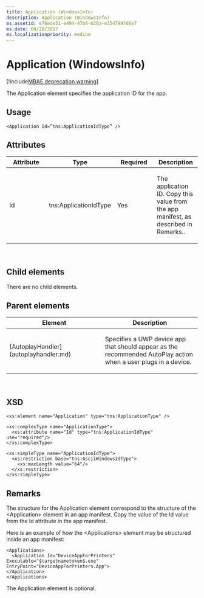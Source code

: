 ```yaml
---
title: Application (WindowsInfo)
description: Application (WindowsInfo)
ms.assetid: e76ede51-e494-47b4-b30a-e354799f66e7
ms.date: 04/20/2017
ms.localizationpriority: medium
---
```


# Application (WindowsInfo)

[!include[MBAE deprecation warning](mbae-deprecation-warning.md)]

The Application element specifies the application ID for the app.

## <span id="Usage"></span><span id="usage"></span><span id="USAGE"></span>Usage


``` syntax
<Application Id=”tns:ApplicationIdType” />
```

## <span id="Attributes"></span><span id="attributes"></span><span id="ATTRIBUTES"></span>Attributes


<table>
<colgroup>
<col width="25%" />
<col width="25%" />
<col width="25%" />
<col width="25%" />
</colgroup>
<thead>
<tr class="header">
<th>Attribute</th>
<th>Type</th>
<th>Required</th>
<th>Description</th>
</tr>
</thead>
<tbody>
<tr class="odd">
<td><p>Id</p></td>
<td><p>tns:ApplicationIdType</p></td>
<td><p>Yes</p></td>
<td><p>The application ID. Copy this value from the app manifest, as described in Remarks..</p></td>
</tr>
</tbody>
</table>

 

## <span id="Child_elements"></span><span id="child_elements"></span><span id="CHILD_ELEMENTS"></span>Child elements


There are no child elements.

## <span id="Parent_elements"></span><span id="parent_elements"></span><span id="PARENT_ELEMENTS"></span>Parent elements


<table>
<colgroup>
<col width="50%" />
<col width="50%" />
</colgroup>
<thead>
<tr class="header">
<th>Element</th>
<th>Description</th>
</tr>
</thead>
<tbody>
<tr class="odd">
<td><p>[AutoplayHandler](autoplayhandler.md)</p></td>
<td><p>Specifies a UWP device app that should appear as the recommended AutoPlay action when a user plugs in a device.</p></td>
</tr>
</tbody>
</table>

 

## <span id="XSD"></span><span id="xsd"></span>XSD


``` syntax
<xs:element name="Application" type="tns:ApplicationType" />

<xs:complexType name="ApplicationType">
  <xs:attribute name="Id" type="tns:ApplicationIdType" use="required"/>
</xs:complexType>

<xs:simpleType name="ApplicationIdType">
  <xs:restriction base="tns:AsciiWindowsIdType">
    <xs:maxLength value="64"/>
  </xs:restriction>
</xs:simpleType>
```

## <span id="Remarks"></span><span id="remarks"></span><span id="REMARKS"></span>Remarks


The structure for the Application element correspond to the structure of the &lt;Application&gt; element in an app manifest. Copy the value of the Id value from the Id attribute in the app manifest.

Here is an example of how the &lt;Applications&gt; element may be structured inside an app manifest:

``` syntax
<Applications>
  <Application Id="DeviceAppForPrinters" Executable="$targetnametoken$.exe" EntryPoint="DeviceAppForPrinters.App">
</Application>
</Applications>
```

The Application element is optional.

 

 





